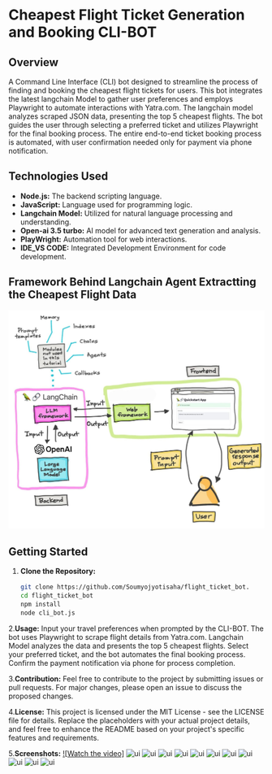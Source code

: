 # Cheapest Flight Ticket Generation and Booking CLI-BOT

## Overview

A Command Line Interface (CLI) bot designed to streamline the process of finding and booking the cheapest flight tickets for users. This bot integrates the latest langchain Model to gather user preferences and employs Playwright to automate interactions with Yatra.com. The langchain model analyzes scraped JSON data, presenting the top 5 cheapest flights. The bot guides the user through selecting a preferred ticket and utilizes Playwright for the final booking process. The entire end-to-end ticket booking process is automated, with user confirmation needed only for payment via phone notification.

## Technologies Used

- **Node.js:** The backend scripting language.
- **JavaScript:** Language used for programming logic.
- **Langchain Model:** Utilized for natural language processing and understanding.
- **Open-ai 3.5 turbo:** AI model for advanced text generation and analysis.
- **PlayWright:** Automation tool for web interactions.
- **IDE_VS CODE:** Integrated Development Environment for code development.

## Framework Behind Langchain Agent Extractting the Cheapest Flight Data
![Flight](https://github.com/Soumyojyotisaha/flight_ticket_bot/blob/main/19050608-2160-42f2-b03d-831d117513ae.jpg)

## Getting Started

1. **Clone the Repository:**
   ```bash
   git clone https://github.com/Soumyojyotisaha/flight_ticket_bot.
   cd flight_ticket_bot
   npm install
   node cli_bot.js

2.**Usage:**
Input your travel preferences when prompted by the CLI-BOT.
The bot uses Playwright to scrape flight details from Yatra.com.
Langchain Model analyzes the data and presents the top 5 cheapest flights.
Select your preferred ticket, and the bot automates the final booking process.
Confirm the payment notification via phone for process completion.

3.**Contribution:**
Feel free to contribute to the project by submitting issues or pull requests. For major changes, please open an issue to discuss the proposed changes.

4.**License:**
This project is licensed under the MIT License - see the LICENSE file for details.
Replace the placeholders with your actual project details, and feel free to enhance the README based on your project's specific features and requirements.

5.**Screenshots:**
[![Watch the video]](https://www.youtube.com/watch?v=VQsUKE263XI)
![ui](https://github.com/Soumyojyotisaha/flight_ticket_bot/blob/main/screenshots/1.png)
![ui](https://github.com/Soumyojyotisaha/flight_ticket_bot/blob/main/screenshots/2.png)
![ui](https://github.com/Soumyojyotisaha/flight_ticket_bot/blob/main/screenshots/2%60.png)
![ui](https://github.com/Soumyojyotisaha/flight_ticket_bot/blob/main/screenshots/3.png)
![ui](https://github.com/Soumyojyotisaha/flight_ticket_bot/blob/main/screenshots/4.png)
![ui](https://github.com/Soumyojyotisaha/flight_ticket_bot/blob/main/screenshots/5.png)
![ui](https://github.com/Soumyojyotisaha/flight_ticket_bot/blob/main/screenshots/6.png)
![ui](https://github.com/Soumyojyotisaha/flight_ticket_bot/blob/main/screenshots/7.png)
![ui](https://github.com/Soumyojyotisaha/flight_ticket_bot/blob/main/screenshots/8.png)
![ui](https://github.com/Soumyojyotisaha/flight_ticket_bot/blob/main/screenshots/9.png)
![ui](https://github.com/Soumyojyotisaha/flight_ticket_bot/blob/main/screenshots/10.jpg)
